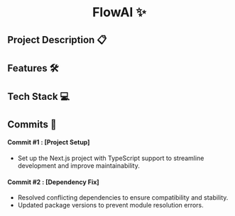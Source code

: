 <h1 align="center">FlowAI ✨</h1>

## Project Description 📋  

## Features 🛠️  

## Tech Stack 💻  

## Commits 📅  
#### **Commit #1** : [Project Setup]  
- Set up the Next.js project with TypeScript support to streamline development and improve maintainability.  

#### **Commit #2** : [Dependency Fix]  
- Resolved conflicting dependencies to ensure compatibility and stability.
- Updated package versions to prevent module resolution errors.